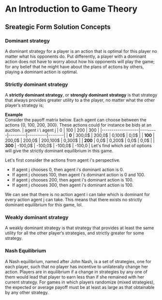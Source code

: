 # An Introduction to Game Theory

## Sreategic Form Solution Concepts

### Dominant strategy
A dominant strategy for a player is an action that is optimal for this player no matter what his opponents do. Put differently, a player with a dominant action does not have to
worry about how his opponents will play the game; for any belief that he might have about the plans
of actions by others, playing a dominant action is optimal.

### Strictly dominant strategy
A **strictly dominant strategy**, or **strongly dominant strategy** is that strategy that always provides greater utility to a the player, no matter what the other player’s strategy is;

**Example**\
Consider the payoff matrix below. Each agent can choose between the actions {0, 100, 200, 300}. These actions could for instance be bids at an auction.
| agent i \ agent j | 0       | 100     | 200      | 300    |
|-------------------|---------|---------|----------|--------|
| **0**             | 300,0$  | 200,0$  | 0,100$   | 0,0$   |
| **100**           | 200,0$  | 200,0$  | 200,100$ | 0,300$ |
| **200**           | 0,0$    | 0,200$  | 0,0$     | 0,0$   |
| **300**           | -100,0$ | -100,0$ | -100,0$  | -100,0 |
Let's find which set of options will give the strictly dominant equilibrium in this game.

Let's first consider the actions from agent i's perspective.
- If agent j chooses 0, then agent i's dominant action is 0.
- If agent j chooses 100, then agent i's dominant action is 0 and 100.
- If agent j chooses 200, then agent i's dominant action is 100.
- If agent j chooses 300, then agent i's dominant action is 100.

We can see that there is no action agent i can take which is dominant for every action agent j can take. This means that there exists no strictly dominant equilibrium for this game, lol.


### Weakly dominant strategy
A weakly dominant strategy is that strategy that provides at least the same utility for all the other player’s strategies, and strictly greater for some strategy.

### Nash Equilibrium
A Nash equilibrium, named after John Nash, is a set of strategies, one for each player, such that no player has incentive to unilaterally change her action. Players are in equilibrium if a change in strategies by any one of them would lead that player to earn less than if she remained with her current strategy. For games in which players randomize (mixed strategies), the expected or average payoff must be at least as large as that obtainable by any other strategy.
